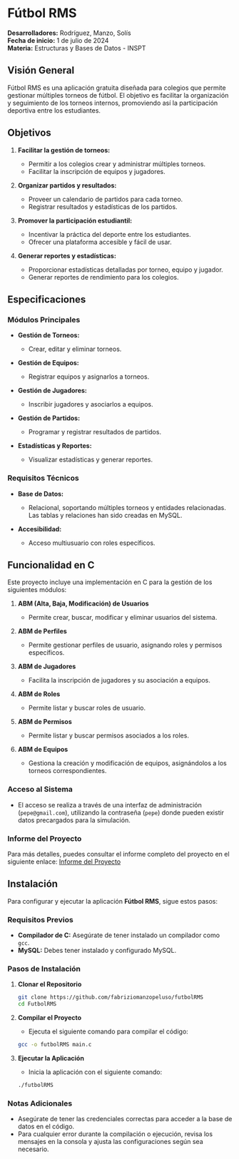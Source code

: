# Fútbol RMS

**Desarrolladores:** Rodríguez, Manzo, Solís  
**Fecha de inicio:** 1 de julio de 2024  
**Materia:** Estructuras y Bases de Datos - INSPT

## Visión General

Fútbol RMS es una aplicación gratuita diseñada para colegios que permite gestionar múltiples torneos de fútbol. El objetivo es facilitar la organización y seguimiento de los torneos internos, promoviendo así la participación deportiva entre los estudiantes.

## Objetivos

1. **Facilitar la gestión de torneos:**
   - Permitir a los colegios crear y administrar múltiples torneos.
   - Facilitar la inscripción de equipos y jugadores.

2. **Organizar partidos y resultados:**
   - Proveer un calendario de partidos para cada torneo.
   - Registrar resultados y estadísticas de los partidos.

3. **Promover la participación estudiantil:**
   - Incentivar la práctica del deporte entre los estudiantes.
   - Ofrecer una plataforma accesible y fácil de usar.

4. **Generar reportes y estadísticas:**
   - Proporcionar estadísticas detalladas por torneo, equipo y jugador.
   - Generar reportes de rendimiento para los colegios.

## Especificaciones

### Módulos Principales

- **Gestión de Torneos:** 
  - Crear, editar y eliminar torneos.
  
- **Gestión de Equipos:** 
  - Registrar equipos y asignarlos a torneos.
  
- **Gestión de Jugadores:** 
  - Inscribir jugadores y asociarlos a equipos.
  
- **Gestión de Partidos:** 
  - Programar y registrar resultados de partidos.
  
- **Estadísticas y Reportes:** 
  - Visualizar estadísticas y generar reportes.

### Requisitos Técnicos

- **Base de Datos:** 
  - Relacional, soportando múltiples torneos y entidades relacionadas. Las tablas y relaciones han sido creadas en MySQL.
  
- **Accesibilidad:** 
  - Acceso multiusuario con roles específicos.

## Funcionalidad en C

Este proyecto incluye una implementación en C para la gestión de los siguientes módulos:

1. **ABM (Alta, Baja, Modificación) de Usuarios**
   - Permite crear, buscar, modificar y eliminar usuarios del sistema.

2. **ABM de Perfiles**
   - Permite gestionar perfiles de usuario, asignando roles y permisos específicos.

3. **ABM de Jugadores**
   - Facilita la inscripción de jugadores y su asociación a equipos.

4. **ABM de Roles**
   - Permite listar y buscar roles de usuario.

5. **ABM de Permisos**
   - Permite listar y buscar permisos asociados a los roles.

6. **ABM de Equipos**
   - Gestiona la creación y modificación de equipos, asignándolos a los torneos correspondientes.

### Acceso al Sistema

- El acceso se realiza a través de una interfaz de administración (`pepe@gmail.com`), utilizando la contraseña (`pepe`) donde pueden existir datos precargados para la simulación.

### Informe del Proyecto

Para más detalles, puedes consultar el informe completo del proyecto en el siguiente enlace: [Informe del Proyecto](blank:#https://docs.google.com/document/d/1AE7nNhvakHhWrZKG7mZJe2-avnCGdyutocNUxQ0mqEA/edit?usp=sharing)

## Instalación

Para configurar y ejecutar la aplicación **Fútbol RMS**, sigue estos pasos:

### Requisitos Previos

- **Compilador de C:** Asegúrate de tener instalado un compilador como `gcc`.
- **MySQL:** Debes tener instalado y configurado MySQL.

### Pasos de Instalación

1. **Clonar el Repositorio**
   ```bash
   git clone https://github.com/fabriziomanzopeluso/futbolRMS
   cd FutbolRMS
   ```

2. **Compilar el Proyecto**
   - Ejecuta el siguiente comando para compilar el código:
   ```bash
   gcc -o futbolRMS main.c
   ```
   
3. **Ejecutar la Aplicación**
   - Inicia la aplicación con el siguiente comando:
   ```bash
   ./futbolRMS
   ```

### Notas Adicionales

- Asegúrate de tener las credenciales correctas para acceder a la base de datos en el código.
- Para cualquier error durante la compilación o ejecución, revisa los mensajes en la consola y ajusta las configuraciones según sea necesario.
